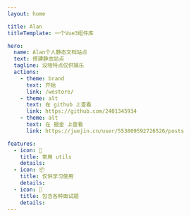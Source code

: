 ```yaml
---
layout: home

title: Alan
titleTemplate: 一个Vue3组件库

hero:
  name: Alan个人静态文档站点
  text: 搭建静态站点
  tagline: 没啥特点仅供娱乐
  actions:
    - theme: brand
      text: 开始
      link: /westore/
    - theme: alt
      text: 在 github 上查看
      link: https://github.com/2401345934
    - theme: alt
      text: 在 掘金 上查看
      link: https://juejin.cn/user/553809592726526/posts

features:
  - icon: 🔧
    title: 常用 utils
    details: 
  - icon: 📦
    title: 仅供学习使用
    details:
  - icon: 📖
    title: 包含各种面试题
    details:
---
```


